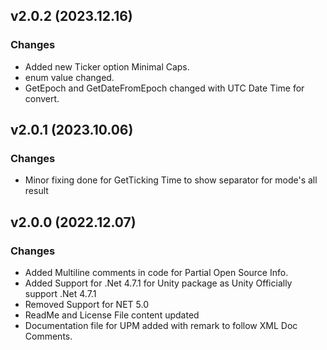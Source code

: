 ## v2.0.2 (2023.12.16)
### Changes
- Added new Ticker option Minimal Caps.
- enum value changed.
- GetEpoch and GetDateFromEpoch changed with UTC Date Time for convert.

## v2.0.1 (2023.10.06)
### Changes
- Minor fixing done for GetTicking Time to show separator for mode's all result

## v2.0.0 (2022.12.07)
### Changes
- Added Multiline comments in code for Partial Open Source Info.
- Added Support for .Net 4.7.1 for Unity package as Unity Officially support .Net 4.7.1
- Removed Support for NET 5.0
- ReadMe and License File content updated
- Documentation file for UPM added with remark to follow XML Doc Comments.
